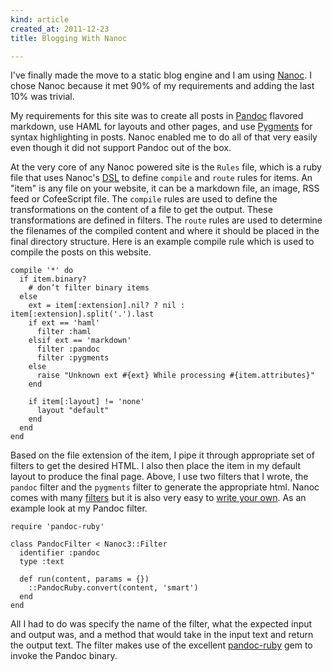 ```yaml
---
kind: article
created_at: 2011-12-23
title: Blogging With Nanoc

---
```

I've finally made the move to a static blog engine and I am using [Nanoc][nanoc].
I chose Nanoc because it met 90% of my requirements and adding the last 10% was
trivial.

My requirements for this site was to create all posts in [Pandoc][pandoc] flavored
markdown, use HAML for layouts and other pages, and use [Pygments][pygments]
for syntax highlighting in posts. Nanoc enabled me to do all of that very easily even though
it did not support Pandoc out of the box.

At the very core of any Nanoc powered site
is the `Rules` file, which is a ruby file that uses Nanoc's [DSL][dsl] to define `compile`
and `route` rules for items. An "item" is any file on your website, it can be a markdown file,
an image, RSS feed or CofeeScript file. The `compile` rules are used to define the transformations
on the content of a file to get the output. These transformations are defined in filters.
The `route` rules are used to determine the filenames of the compiled content
and where it should be placed in the final directory structure. Here is an example
compile rule which is used to compile the posts on this website.

~~~~~~~~~~~~~~~~~~~~~~~ {.ruby}
compile '*' do
  if item.binary?
    # don’t filter binary items
  else
    ext = item[:extension].nil? ? nil : item[:extension].split('.').last
    if ext == 'haml'
      filter :haml
    elsif ext == 'markdown'
      filter :pandoc
      filter :pygments
    else
      raise "Unknown ext #{ext} While processing #{item.attributes}"
    end

    if item[:layout] != 'none'
      layout "default"
    end
  end
end
~~~~~~~~~~~~~~~~~~~~~~~

Based on the file extension of the item, I pipe it through appropriate set of filters
to get the desired HTML. I also then place the item in my default layout to produce the final page.
Above, I use two filters that I wrote, the `pandoc` filter and the `pygments` filter to
generate the appropriate html. Nanoc comes with many [filters][filters-list] but it is also
very easy to [write your own][own-filter]. As an example look at my Pandoc filter.

~~~~~~~~~~~~~~~~~~~~~~~ {.ruby}
require 'pandoc-ruby'

class PandocFilter < Nanoc3::Filter
  identifier :pandoc
  type :text

  def run(content, params = {})
    ::PandocRuby.convert(content, 'smart')
  end
end
~~~~~~~~~~~~~~~~~~~~~~~

All I had to do was specify the name of the filter, what the expected input
and output was, and a method that would take in the input text and return the output
text. The filter makes use of the excellent [pandoc-ruby][pandoc-ruby] gem to invoke
the Pandoc binary.



[nanoc]: http://nanoc.stoneship.org/
[dsl]: http://nanoc.stoneship.org/docs/api/3.2/Nanoc3/CompilerDSL.html
[pandoc]: http://johnmacfarlane.net/pandoc/
[pygments]: http://pygments.org/
[pandoc-ruby]: https://github.com/alphabetum/pandoc-ruby
[filters-list]: http://nanoc.stoneship.org/docs/4-basic-concepts/#filters
[own-filter]: http://nanoc.stoneship.org/docs/5-advanced-concepts/#writing-filters
